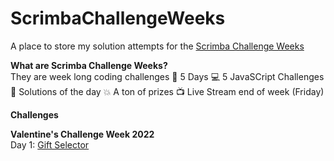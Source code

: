 # ScrimbaChallengeWeeks

A place to store my solution attempts for the [Scrimba Challenge Weeks](https://scrimba.com/learn/codeweeks)

**What are Scrimba Challenge Weeks?**   
They are week long coding challenges
  📆 5 Days
  💻 5 JavaSCript Challenges
  🌟 Solutions of the day
  💥 A ton of prizes
  📺 Live Stream end of week (Friday)

**Challenges**  

**Valentine's Challenge Week 2022**   
Day 1: [Gift Selector](https://thebimsider.github.io/ScrimbaChallengeWeeks/W1-Day1/)   

